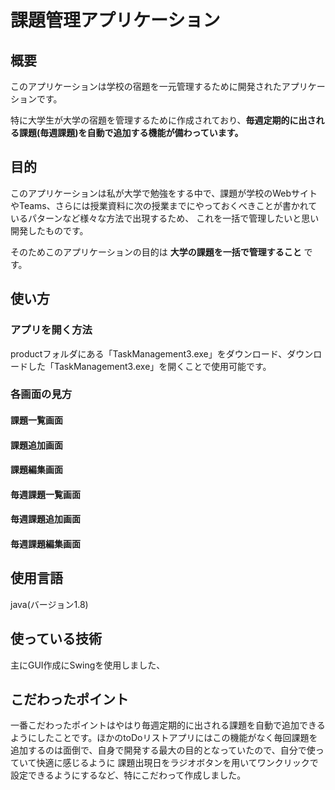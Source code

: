 # 課題管理アプリケーション

## 概要

このアプリケーションは学校の宿題を一元管理するために開発されたアプリケーションです。

特に大学生が大学の宿題を管理するために作成されており、**毎週定期的に出される課題(毎週課題)を自動で追加する機能が備わっています。**

## 目的
このアプリケーションは私が大学で勉強をする中で、課題が学校のWebサイトやTeams、さらには授業資料に次の授業までにやっておくべきことが書かれているパターンなど様々な方法で出現するため、
これを一括で管理したいと思い開発したものです。


そのためこのアプリケーションの目的は **大学の課題を一括で管理すること** です。

## 使い方

### アプリを開く方法
productフォルダにある「TaskManagement3.exe」をダウンロード、ダウンロードした「TaskManagement3.exe」を開くことで使用可能です。

### 各画面の見方

#### 課題一覧画面

#### 課題追加画面

#### 課題編集画面

#### 毎週課題一覧画面

#### 毎週課題追加画面

#### 毎週課題編集画面

## 使用言語
java(バージョン1.8)

## 使っている技術
主にGUI作成にSwingを使用しました、

## こだわったポイント
一番こだわったポイントはやはり毎週定期的に出される課題を自動で追加できるようにしたことです。ほかのtoDoリストアプリにはこの機能がなく毎回課題を追加するのは面倒で、自身で開発する最大の目的となっていたので、自分で使っていて快適に感じるように
課題出現日をラジオボタンを用いてワンクリックで設定できるようにするなど、特にこだわって作成しました。

